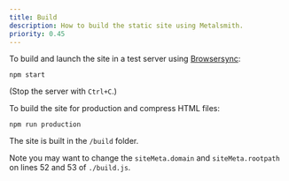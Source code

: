 ```yaml
---
title: Build
description: How to build the static site using Metalsmith.
priority: 0.45
---
```


To build and launch the site in a test server using [Browsersync](https://www.browsersync.io/):

	npm start

(Stop the server with `Ctrl+C`.)

To build the site for production and compress HTML files:

	npm run production

The site is built in the `/build` folder.

Note you may want to change the `siteMeta.domain` and `siteMeta.rootpath` on lines 52 and 53 of `./build.js`.
